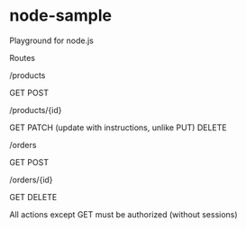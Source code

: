 # node-sample
Playground for node.js

Routes

/products

GET POST

/products/{id}

GET PATCH (update with instructions, unlike PUT) DELETE

/orders

GET POST

/orders/{id}

GET DELETE

All actions except GET must be authorized (without sessions)
